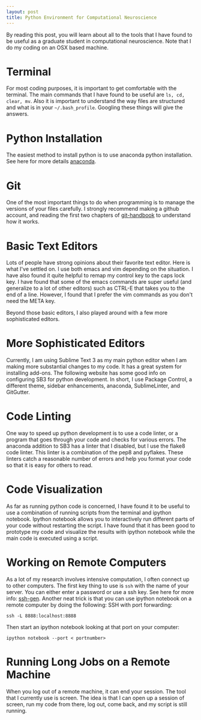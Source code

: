 ```yaml
---
layout: post
title: Python Environment for Computational Neuroscience
---
```


By reading this post, you will learn about all to the tools that I have found
to be useful as a graduate student in computational neuroscience.
Note that I do my coding on an OSX based machine.

# Terminal

For most coding purposes, it is important to get comfortable with the terminal.
The main commands that I have found to be useful are `ls, cd, clear, mv`. Also it is important to understand the way files are structured and what is in your `~/.bash_profile`. Googling these things will give the answers. 

# Python Installation

The easiest method to install python is to use anaconda python installation.
See here for more details [anaconda]. 

# Git

One of the most important things to do when programming is to manage 
the versions of your files carefully. I strongly recommend making a 
github account, and reading the first two chapters of [git-handbook] to 
understand how it works.

# Basic Text Editors

Lots of people have strong opinions about their favorite text editor.
Here is what I've settled on. I use both emacs and vim depending on the
situation. I have also found it quite helpful to remap my control key 
to the caps lock key. I have found that some of the emacs commands are
super useful (and generalize to a lot of other editors) such as CTRL-E
that takes you to the end of a line. However, I found that I prefer
the vim commands as you don't need the META key. 

Beyond those basic editors, I also played around with a few more 
sophisticated editors. 

# More Sophisticated Editors

Currently, I am using Sublime Text 3 as my main python editor when I am
making more substantial changes to my code. It has a great system for 
installing add-ons. The following website has some good info on
configuring SB3 for python development. In short, I use Package Control,
a different theme, sidebar enhancements, anaconda, SublimeLinter, and
GitGutter. 

# Code Linting

One way to speed up python development is to use a code linter, or a 
program that goes through your code and checks for various errors. 
The anaconda addition to SB3 has a linter that I disabled, but I use the
flake8 code linter. This linter is a combination of the pep8 and pyflakes. 
These linters catch a reasonable number of errors and help you format
your code so that it is easy for others to read.  

# Code Visualization

As far as running python code is concerned, I have found it to be useful to
use a combination of running scripts from the terminal and ipython notebook.
Ipython notebook allows you to interactively run different parts of your
code without restarting the script. I have found that it has been good to
prototype my code and visualize the results with ipython notebook while
the main code is executed using a script.

# Working on Remote Computers

As a lot of my research involves intensive computation, I often connect up to
other computers. The first key thing to use is `ssh` with the name of your
server. You can either enter a password or use a ssh key. See here for more 
info: [ssh-gen]. Another neat trick is that you can use ipython notebook
on a remote computer by doing the following:
SSH with port forwarding:

`ssh -L 8888:localhost:8888`

Then start an ipython notebook looking at that port on your computer:

`ipython notebook --port < portnumber>`

# Running Long Jobs on a Remote Machine

When you log out of a remote machine, it can end your session. The tool that
I currently use is screen. The idea is that I can open up a session of
screen, run my code from there, log out, come back, and my script is still
running. 

[anaconda]: http://docs.continuum.io/anaconda/install
[git-handbook]: https://git-scm.com/book/en/v2
[st3-config]: https://realpython.com/blog/python/setting-up-sublime-text-3-for-full-stack-python-development/
[ssh-gen]: https://help.github.com/articles/generating-ssh-keys/
 
